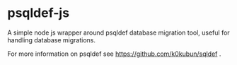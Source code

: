 # psqldef-js

A simple node js wrapper around psqldef database migration tool, useful for handling database migrations.

For more information on psqldef see <https://github.com/k0kubun/sqldef> .
